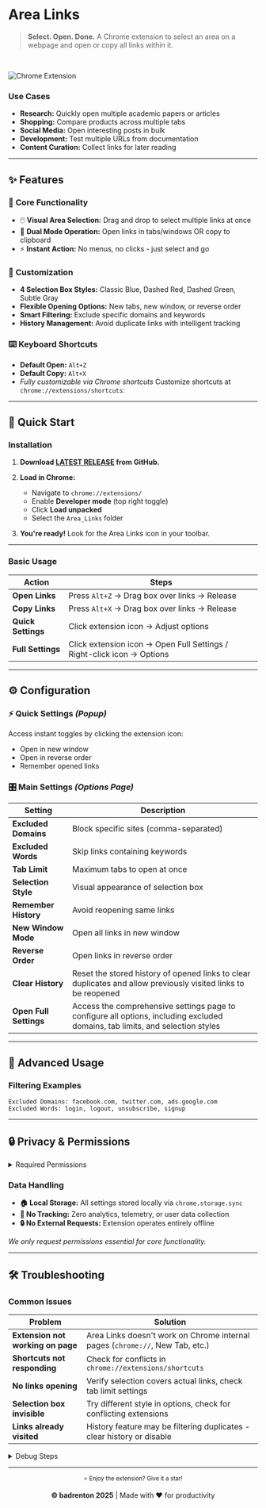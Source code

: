# Area Links

> **Select. Open. Done.** A Chrome extension to select an area on a webpage and open or copy all links within it.
<br>

![Chrome Extension](https://img.shields.io/badge/Chrome-Extension-blue?logo=googlechrome)
<br>

### Use Cases
- **Research:** Quickly open multiple academic papers or articles
- **Shopping:** Compare products across multiple tabs
- **Social Media:** Open interesting posts in bulk
- **Development:** Test multiple URLs from documentation
- **Content Curation:** Collect links for later reading

---

## ✨ Features

### 🎯 **Core Functionality**
- 🖱️ **Visual Area Selection:** Drag and drop to select multiple links at once
- 🚀 **Dual Mode Operation:** Open links in tabs/windows OR copy to clipboard
- ⚡ **Instant Action:** No menus, no clicks - just select and go

### 🎨 **Customization**
- **4 Selection Box Styles:** Classic Blue, Dashed Red, Dashed Green, Subtle Gray
- **Flexible Opening Options:** New tabs, new window, or reverse order
- **Smart Filtering:** Exclude specific domains and keywords
- **History Management:** Avoid duplicate links with intelligent tracking

### ⌨️ **Keyboard Shortcuts**
- **Default Open:** `Alt+Z`
- **Default Copy:** `Alt+X`
- *Fully customizable via Chrome shortcuts*
Customize shortcuts at `chrome://extensions/shortcuts`:

---

## 🚀 Quick Start

### Installation

1. **Download [LATEST RELEASE](https://github.com/le0booba/Area_Links/releases) from GitHub.**

2. **Load in Chrome:**
   - Navigate to `chrome://extensions/`
   - Enable **Developer mode** (top right toggle)
   - Click **Load unpacked**
   - Select the `Area_Links` folder

3. **You're ready!** Look for the Area Links icon in your toolbar.

---

### Basic Usage

| Action | Steps |
|--------|-------|
| **Open Links** | Press `Alt+Z` → Drag box over links → Release |
| **Copy Links** | Press `Alt+X` → Drag box over links → Release |
| **Quick Settings** | Click extension icon → Adjust options |
| **Full Settings** | Click extension icon → Open Full Settings / Right-click icon → Options |

---

## ⚙️ Configuration

### ⚡ **Quick Settings** *(Popup)*
Access instant toggles by clicking the extension icon:
- Open in new window
- Open in reverse order  
- Remember opened links

### 🎛️ **Main Settings** *(Options Page)*

| Setting | Description |
|---------|-------------|
| **Excluded Domains** | Block specific sites (comma-separated) |
| **Excluded Words** | Skip links containing keywords |
| **Tab Limit** | Maximum tabs to open at once |
| **Selection Style** | Visual appearance of selection box |
| **Remember History** | Avoid reopening same links |
| **New Window Mode** | Open all links in new window |
| **Reverse Order** | Open links in reverse order |
| **Clear History** | Reset the stored history of opened links to clear duplicates and allow previously visited links to be reopened |
| **Open Full Settings** | Access the comprehensive settings page to configure all options, including excluded domains, tab limits, and selection styles |

---

## 🔧 Advanced Usage

### Filtering Examples
```
Excluded Domains: facebook.com, twitter.com, ads.google.com
Excluded Words: login, logout, unsubscribe, signup
```

---

## 🔒 Privacy & Permissions

<details>
<summary>Required Permissions</summary>

| Permission | Purpose |
|------------|---------|
| `storage` | Save your settings and link history |
| `tabs` | Open new tabs and manage windows |
| `scripting` | Inject selection interface into web pages |
| `<all_urls>` | Work on all websites you visit |

</details>

### Data Handling
- **🏠 Local Storage:** All settings stored locally via `chrome.storage.sync`
- **🚫 No Tracking:** Zero analytics, telemetry, or user data collection
- **🔒 No External Requests:** Extension operates entirely offline

*We only request permissions essential for core functionality.*

---

## 🛠️ Troubleshooting

### Common Issues

| Problem | Solution |
|---------|----------|
| **Extension not working on page** | Area Links doesn't work on Chrome internal pages (`chrome://`, New Tab, etc.) |
| **Shortcuts not responding** | Check for conflicts in `chrome://extensions/shortcuts` |
| **No links opening** | Verify selection covers actual links, check tab limit settings |
| **Selection box invisible** | Try different style in options, check for conflicting extensions |
| **Links already visited** | History feature may be filtering duplicates - clear history or disable |

<details>
<summary>Debug Steps</summary>

1. **Check permissions:** Ensure extension has access to the current site
2. **Test selection:** Make sure you're dragging over actual `<a>` tags
3. **Review filters:** Temporarily disable domain/word exclusions
4. **Reset settings:** Use "Clear History" button in options

</details>

---

<div align="center">
<sup>⭐ Enjoy the extension? Give it a star!</sup>

**© badrenton 2025** | Made with ❤️ for productivity
</div>
